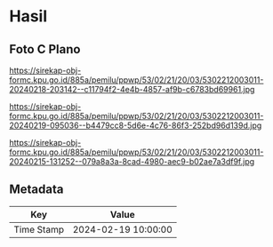 # Hasil

## Foto C Plano

https://sirekap-obj-formc.kpu.go.id/885a/pemilu/ppwp/53/02/21/20/03/5302212003011-20240218-203142--c11794f2-4e4b-4857-af9b-c6783bd69961.jpg

https://sirekap-obj-formc.kpu.go.id/885a/pemilu/ppwp/53/02/21/20/03/5302212003011-20240219-095036--b4479cc8-5d6e-4c76-86f3-252bd96d139d.jpg

https://sirekap-obj-formc.kpu.go.id/885a/pemilu/ppwp/53/02/21/20/03/5302212003011-20240215-131252--079a8a3a-8cad-4980-aec9-b02ae7a3df9f.jpg


## Metadata

| Key        | Value               |
| ---------- | ------------------- |
| Time Stamp | 2024-02-19 10:00:00 |



